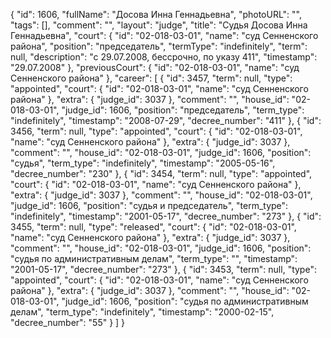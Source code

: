{
    "id": 1606,
    "fullName": "Досова Инна Геннадьевна",
    "photoURL": "",
    "tags": [],
    "comment": "",
    "layout": "judge",
    "title": "Судья Досова Инна Геннадьевна",
    "court": {
        "id": "02-018-03-01",
        "name": "суд Сенненского района",
        "position": "председатель",
        "termType": "indefinitely",
        "term": null,
        "description": "c 29.07.2008, бессрочно, по указу 411",
        "timestamp": "29.07.2008"
    },
    "previousCourt": {
        "id": "02-018-03-01",
        "name": "суд Сенненского района"
    },
    "career": [
        {
            "id": 3457,
            "term": null,
            "type": "appointed",
            "court": {
                "id": "02-018-03-01",
                "name": "суд Сенненского района"
            },
            "extra": {
                "judge_id": 3037
            },
            "comment": "",
            "house_id": "02-018-03-01",
            "judge_id": 1606,
            "position": "председатель",
            "term_type": "indefinitely",
            "timestamp": "2008-07-29",
            "decree_number": "411"
        },
        {
            "id": 3456,
            "term": null,
            "type": "appointed",
            "court": {
                "id": "02-018-03-01",
                "name": "суд Сенненского района"
            },
            "extra": {
                "judge_id": 3037
            },
            "comment": "",
            "house_id": "02-018-03-01",
            "judge_id": 1606,
            "position": "судья",
            "term_type": "indefinitely",
            "timestamp": "2005-05-16",
            "decree_number": "230"
        },
        {
            "id": 3454,
            "term": null,
            "type": "appointed",
            "court": {
                "id": "02-018-03-01",
                "name": "суд Сенненского района"
            },
            "extra": {
                "judge_id": 3037
            },
            "comment": "",
            "house_id": "02-018-03-01",
            "judge_id": 1606,
            "position": "судья и председатель",
            "term_type": "indefinitely",
            "timestamp": "2001-05-17",
            "decree_number": "273"
        },
        {
            "id": 3455,
            "term": null,
            "type": "released",
            "court": {
                "id": "02-018-03-01",
                "name": "суд Сенненского района"
            },
            "extra": {
                "judge_id": 3037
            },
            "comment": "",
            "house_id": "02-018-03-01",
            "judge_id": 1606,
            "position": "судья по административным делам",
            "term_type": "",
            "timestamp": "2001-05-17",
            "decree_number": "273"
        },
        {
            "id": 3453,
            "term": null,
            "type": "appointed",
            "court": {
                "id": "02-018-03-01",
                "name": "суд Сенненского района"
            },
            "extra": {
                "judge_id": 3037
            },
            "comment": "",
            "house_id": "02-018-03-01",
            "judge_id": 1606,
            "position": "судья по административным делам",
            "term_type": "indefinitely",
            "timestamp": "2000-02-15",
            "decree_number": "55"
        }
    ]
}